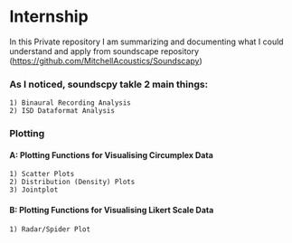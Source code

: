 # Internship

In this Private repository I am summarizing and documenting what I could understand and apply from soundscape repository (https://github.com/MitchellAcoustics/Soundscapy)

### As I noticed, soundscpy takle 2 main things:

    1) Binaural Recording Analysis
    2) ISD Dataformat Analysis

### Plotting

#### A: Plotting Functions for Visualising Circumplex Data

    1) Scatter Plots
    2) Distribution (Density) Plots
    3) Jointplot
    
#### B: Plotting Functions for Visualising Likert Scale Data

    1) Radar/Spider Plot
